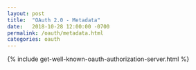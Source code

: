 ```yaml
---
layout: post
title:  "OAuth 2.0 - Metadata"
date:   2018-10-28 12:00:00 -0700
permalink: /oauth/metadata.html
categories: oauth
---
```


{% include get-well-known-oauth-authorization-server.html %}
